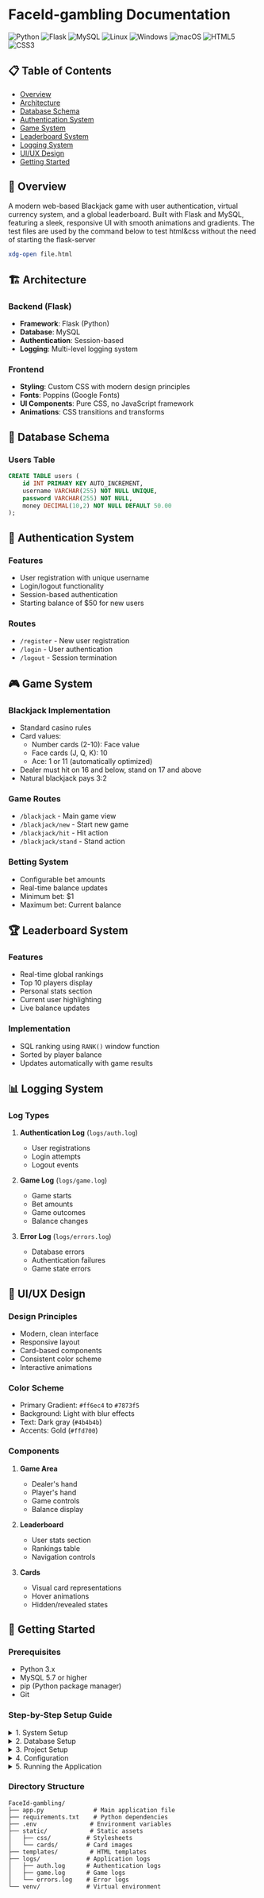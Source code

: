 # FaceId-gambling Documentation

![Python](https://img.shields.io/badge/python-3670A0?style=for-the-badge&logo=python&logoColor=ffdd54)
![Flask](https://img.shields.io/badge/flask-%23000.svg?style=for-the-badge&logo=flask&logoColor=white)
![MySQL](https://img.shields.io/badge/mysql-4479A1.svg?style=for-the-badge&logo=mysql&logoColor=white)
![Linux](https://img.shields.io/badge/Linux-FCC624?style=for-the-badge&logo=linux&logoColor=black)
![Windows](https://img.shields.io/badge/Windows-0078D6?style=for-the-badge&logo=windows&logoColor=white)
![macOS](https://img.shields.io/badge/mac%20os-000000?style=for-the-badge&logo=macos&logoColor=F0F0F0)
![HTML5](https://img.shields.io/badge/html5-%23E34F26.svg?style=for-the-badge&logo=html5&logoColor=white)
![CSS3](https://img.shields.io/badge/css3-%231572B6.svg?style=for-the-badge&logo=css3&logoColor=white)

## 📋 Table of Contents
- [Overview](#-overview)
- [Architecture](#-architecture)
- [Database Schema](#-database-schema)
- [Authentication System](#-authentication-system)
- [Game System](#-game-system)
- [Leaderboard System](#-leaderboard-system)
- [Logging System](#-logging-system)
- [UI/UX Design](#-uiux-design)
- [Getting Started](#-getting-started)

## 📖 Overview
A modern web-based Blackjack game with user authentication, virtual currency system, and a global leaderboard. Built with Flask and MySQL, featuring a sleek, responsive UI with smooth animations and gradients.
The test files are used by the command below to test html&css without the need of starting the flask-server
```bash
xdg-open file.html
```
## 🏗️ Architecture

### Backend (Flask)
- **Framework**: Flask (Python)
- **Database**: MySQL
- **Authentication**: Session-based
- **Logging**: Multi-level logging system

### Frontend
- **Styling**: Custom CSS with modern design principles
- **Fonts**: Poppins (Google Fonts)
- **UI Components**: Pure CSS, no JavaScript framework
- **Animations**: CSS transitions and transforms

## 💾 Database Schema

### Users Table
```sql
CREATE TABLE users (
    id INT PRIMARY KEY AUTO_INCREMENT,
    username VARCHAR(255) NOT NULL UNIQUE,
    password VARCHAR(255) NOT NULL,
    money DECIMAL(10,2) NOT NULL DEFAULT 50.00
);
```

## 🔐 Authentication System

### Features
- User registration with unique username
- Login/logout functionality
- Session-based authentication
- Starting balance of $50 for new users

### Routes
- `/register` - New user registration
- `/login` - User authentication
- `/logout` - Session termination

## 🎮 Game System

### Blackjack Implementation
- Standard casino rules
- Card values:
  - Number cards (2-10): Face value
  - Face cards (J, Q, K): 10
  - Ace: 1 or 11 (automatically optimized)
- Dealer must hit on 16 and below, stand on 17 and above
- Natural blackjack pays 3:2

### Game Routes
- `/blackjack` - Main game view
- `/blackjack/new` - Start new game
- `/blackjack/hit` - Hit action
- `/blackjack/stand` - Stand action

### Betting System
- Configurable bet amounts
- Real-time balance updates
- Minimum bet: $1
- Maximum bet: Current balance

## 🏆 Leaderboard System

### Features
- Real-time global rankings
- Top 10 players display
- Personal stats section
- Current user highlighting
- Live balance updates

### Implementation
- SQL ranking using `RANK()` window function
- Sorted by player balance
- Updates automatically with game results

## 📊 Logging System

### Log Types
1. **Authentication Log** (`logs/auth.log`)
   - User registrations
   - Login attempts
   - Logout events

2. **Game Log** (`logs/game.log`)
   - Game starts
   - Bet amounts
   - Game outcomes
   - Balance changes

3. **Error Log** (`logs/errors.log`)
   - Database errors
   - Authentication failures
   - Game state errors

## 🎨 UI/UX Design

### Design Principles
- Modern, clean interface
- Responsive layout
- Card-based components
- Consistent color scheme
- Interactive animations

### Color Scheme
- Primary Gradient: `#ff6ec4` to `#7873f5`
- Background: Light with blur effects
- Text: Dark gray (`#4b4b4b`)
- Accents: Gold (`#ffd700`)

### Components
1. **Game Area**
   - Dealer's hand
   - Player's hand
   - Game controls
   - Balance display

2. **Leaderboard**
   - User stats section
   - Rankings table
   - Navigation controls

3. **Cards**
   - Visual card representations
   - Hover animations
   - Hidden/revealed states

## 🚀 Getting Started

### Prerequisites
- Python 3.x
- MySQL 5.7 or higher
- pip (Python package manager)
- Git

### Step-by-Step Setup Guide

<details>
<summary>1. System Setup</summary>

#### For Ubuntu/Debian:
```bash
# Update package list
sudo apt update

# Install Python and pip
sudo apt install python3 python3-pip python3-venv

# Install MySQL
sudo apt install mysql-server

# Start MySQL service
sudo systemctl start mysql
sudo systemctl enable mysql
```

#### For Windows:
1. Download and install Python from [python.org](https://www.python.org/downloads/)
2. Download and install MySQL from [mysql.com](https://dev.mysql.com/downloads/installer/)
3. Add Python and pip to your PATH environment variable
</details>

<details>
<summary>2. Database Setup</summary>

```bash
# Login to MySQL (Windows: use MySQL Command Line Client)
sudo mysql -u root -p

# Create database and user
mysql> CREATE DATABASE gambling;
mysql> CREATE USER 'samudev'@'localhost' IDENTIFIED BY 'your_password';
mysql> GRANT ALL PRIVILEGES ON gambling.* TO 'samudev'@'localhost';
mysql> FLUSH PRIVILEGES;
mysql> USE gambling;

# Create users table
mysql> CREATE TABLE users (
    id INT PRIMARY KEY AUTO_INCREMENT,
    username VARCHAR(255) NOT NULL UNIQUE,
    password VARCHAR(255) NOT NULL,
    money DECIMAL(10,2) NOT NULL DEFAULT 50.00
);

mysql> exit;
```
</details>

<details>
<summary>3. Project Setup</summary>

```bash
# Clone the repository
git clone https://github.com/yourusername/FaceId-gambling.git
cd FaceId-gambling

# Create and activate virtual environment
## For Linux/macOS:
python3 -m venv venv
source venv/bin/activate

## For Windows:
python -m venv venv
venv\Scripts\activate

# Install required packages
pip install -r requirements.txt
```
</details>

<details>
<summary>4. Configuration</summary>

1. Create a `requirements.txt` file if it doesn't exist:
```bash
echo "flask
mysql-connector-python
python-dotenv" > requirements.txt
```

2. Create a `.env` file for environment variables:
```bash
echo "FLASK_APP=app.py
FLASK_ENV=development
DB_HOST=localhost
DB_USER=samudev
DB_PASSWORD=your_password
DB_NAME=gambling
SECRET_KEY=your-secret-key-here" > .env
```

3. Create required directories:
```bash
# Create directories for logs and static files
mkdir -p logs static/cards static/css
```
</details>

<details>
<summary>5. Running the Application</summary>

1. First run setup:
```bash
# Make sure you're in the project directory with venv activated
flask run --debug
```

2. Access the application:
- Open your browser and navigate to `http://localhost:5000`
- Register a new account
- Start playing!
</details>

### Directory Structure
```
FaceId-gambling/
├── app.py              # Main application file
├── requirements.txt    # Python dependencies
├── .env               # Environment variables
├── static/            # Static assets
│   ├── css/          # Stylesheets
│   └── cards/        # Card images
├── templates/         # HTML templates
├── logs/             # Application logs
│   ├── auth.log      # Authentication logs
│   ├── game.log      # Game logs
│   └── errors.log    # Error logs
└── venv/             # Virtual environment
```
